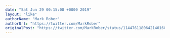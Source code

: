 ```yaml
---
date: "Sat Jun 29 00:15:08 +0000 2019"
layout: "like"
authorName: "Mark Rober"
authorUrl: "https://twitter.com/MarkRober"
originalPost: "https://twitter.com/MarkRober/status/1144761180642140160"
---
```

